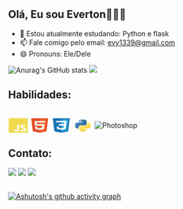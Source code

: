 ## Olá, Eu sou Everton🧑‍💻👋

- 🌱 Estou atualmente estudando: Python e flask
- 📫 Fale comigo pelo email: evy1339@gmail.com
- 😄 Pronouns: Ele/Dele


![Anurag's GitHub stats](https://github-readme-stats.vercel.app/api?username=Evy8882&show_icons=true&theme=transparent)
<img src="https://github-readme-stats.vercel.app/api/top-langs/?username=Evy8882&layout=compact&theme=transparent"/>

## Habilidades:
<div style="display: inline_block"><br>
  <img align="center" alt="Js" height="30" width="40" src="https://raw.githubusercontent.com/devicons/devicon/master/icons/javascript/javascript-plain.svg">
  <img align="center" alt="HTML" height="30" width="40" src="https://raw.githubusercontent.com/devicons/devicon/master/icons/html5/html5-original.svg">
  <img align="center" alt="CSS" height="30" width="40" src="https://raw.githubusercontent.com/devicons/devicon/master/icons/css3/css3-original.svg">
  <img align="center" alt="Python" height="30" width="40" src="https://raw.githubusercontent.com/devicons/devicon/master/icons/python/python-original.svg">
  <img align="center" alt="Photoshop" height="30" width="40" src="https://cdn.jsdelivr.net/gh/devicons/devicon/icons/photoshop/photoshop-plain.svg">
</div>

## Contato:

<div> 
  <a href = "mailto:evy1339@gmail.com"><img src="https://img.shields.io/badge/Gmail-D14836?style=for-the-badge&logo=gmail&logoColor=white" target="_blank"></a>
  <a href="https://www.linkedin.com/in/evy882/" target="_blank"><img src="https://img.shields.io/badge/-LinkedIn-%230077B5?style=for-the-badge&logo=linkedin&logoColor=white" target="_blank"></a>
  <a href="https://codepen.io/Evy_" target="_blank"><img src="https://img.shields.io/badge/Codepen-000000?style=for-the-badge&logo=codepen&logoColor=white" target="_blank"></a>
</div>

##
[![Ashutosh's github activity graph](https://github-readme-activity-graph.cyclic.app/graph?username=Evy8882&bg_color=14141a&color=ffffff&line=ffffff&point=a21111&area=true&hide_border=true)](https://github.com/ashutosh00710/github-readme-activity-graph)

##

##

##
